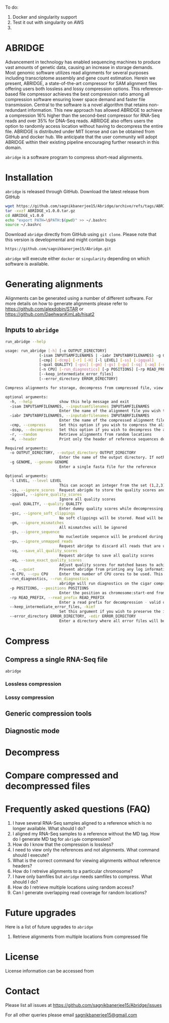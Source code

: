 To do:

1. Docker and singularity support
2. Test it out with singularity on AWS
3. 



# ABRIDGE

Advancement in technology has enabled sequencing machines to produce vast amounts of genetic data, causing an increase in storage demands. Most genomic software utilizes read alignments for several purposes including transcriptome assembly and gene count estimation. Herein we present, ABRIDGE, a state-of-the-art compressor for SAM alignment files offering users both lossless and lossy compression options. This reference-based  file compressor achieves the best compression ratio among all compression software ensuring lower space demand and faster file transmission. Central to the software is a novel algorithm that retains non-redundant information. This new approach has allowed ABRIDGE to achieve a compression 16% higher than the second-best compressor for RNA-Seq reads and over 35% for DNA-Seq reads.  ABRIDGE also offers users the option to randomly access location without having to decompress the entire file. ABRIDGE is distributed under MIT license and can be obtained from GitHub and docker hub.  We anticipate that the user community will adopt ABRIDGE within their existing pipeline encouraging further research in this domain.

`abridge` is a software program to compress short-read alignments.  

# Installation

`abridge` is released through GitHub. Download the latest release from GitHub

```bash
wget https://github.com/sagnikbanerjee15/Abridge/archive/refs/tags/ABRIDGE_v1.0.0.tar.gz
tar -xvzf ABRIDGE_v1.0.0.tar.gz
cd ABRIDGE_v1.0.0
echo "export PATH=\$PATH:$(pwd)" >> ~/.bashrc
source ~/.bashrc
```

Download `abridge` directly from GitHub using `git clone`. Please note that this version is developmental and might contain bugs


```bash
https://github.com/sagnikbanerjee15/Abridge.git
```

`abridge` will execute either `docker` or `singularity` depending on which software is available. 

# Generating alignments

Alignments can be generated using a number of different software. For more details on how to generate alignments please refer to https://github.com/alexdobin/STAR or https://github.com/DaehwanKimLab/hisat2

## Inputs to `abridge`

```bash
run_abridge --help

usage: run_abridge [-h] [-o OUTPUT_DIRECTORY]
               (-isam INPUTSAMFILENAMES | -iabr INPUTABRFILENAMES) -g GENOME
               [-cmp] [-dcmp] [-r] [-H] [-l LEVEL] [-ss] [-igqual]
               [-qual QUALITY] [-gsc] [-gm] [-gs] [-gu] [-sq] [-aq] [-q]
               [-n CPU] [-run_diagnostics] [-p POSITIONS] [-rp READ_PREFIX]
               [--keep_intermediate_error_files]
               [--error_directory ERROR_DIRECTORY]

Compress alignments for storage, decompress from compressed file, view alignments from random locations and generate coverages

optional arguments:
  -h, --help            show this help message and exit
  -isam INPUTSAMFILENAMES, --inputsamfilenames INPUTSAMFILENAMES
                        Enter the name of the alignment file you wish to compress. Alignments in SAM format only is expected. Ensure that the file is sorted by coordinate. Also, files must have the header section with the reference information available. You can compress only one file at a time.
  -iabr INPUTABRFILENAMES, --inputabrfilenames INPUTABRFILENAMES
                        Enter the name of the compressed alignment files you wish to merge. These files must be compressed using abridge. You can decompress only one file at a time.
  -cmp, --compress      Set this option if you wish to compress the alignment file
  -dcmp, --decompress   Set this option if you wish to decompress the alignment file
  -r, --random          Retrieve alignments from random locations
  -H, --header          Print only the header of reference sequences during decompression

Required arguments:
  -o OUTPUT_DIRECTORY, --output_directory OUTPUT_DIRECTORY
                        Enter the name of the output directory. If nothing is specified then the compressed file will be put in the same location as the input samfile
  -g GENOME, --genome GENOME
                        Enter a single fasta file for the reference

Optional arguments:
  -l LEVEL, --level LEVEL
                        This can accept an integer from the set (1,2,3). If level is set to 1 then abridge will perform the fastest but low compression. abridge will use brotli to compress. Decompression will be fast. Setting level to 2 will prompt abridge to perform the medium level compression using 7z. Compression will take time but decompression will be fast. If level is set to 3 then abridge will perform the best compression using 7paq. Both compression and decompression will take average time to complete
  -ss, --ignore_scores  Request abrigde to store the quality scores and the alignment score
  -igqual, --ignore_quality_scores
                        Ignore all quality scores
  -qual QUALITY, --quality QUALITY
                        Enter dummy quality scores while decompressing
  -gsc, --ignore_soft_clippings
                        No soft clippings will be stored. Read will be trimmed down to only the portion which matched to nucleotides in the reference
  -gm, --ignore_mismatches
                        All mismatches will be ignored
  -gs, --ignore_sequence
                        No nucleotide sequence will be produced during decompression
  -gu, --ignore_unmapped_reads
                        Request abridge to discard all reads that are unmapped
  -sq, --save_all_quality_scores
                        Request abridge to save all quality scores
  -aq, --save_exact_quality_scores
                        Adjust quality scores for matched bases to achieve better encoding. For more details please check ...
  -q, --quiet           Prevent abridge from printing any log information. By default logging is enables
  -n CPU, --cpu CPU     Enter the number of CPU cores to be used. This option will be used during compression or decompression.
  -run_diagnostics, --run_diagnostics
                        abridge will run diagnostics on the cigar compression and decompression. It will exit on discovery of any discrepancies
  -p POSITIONS, --positions POSITIONS
                        Enter the position as chromosome:start-end from which reads will be retrieved
  -rp READ_PREFIX, --read_prefix READ_PREFIX
                        Enter a read prefix for decompression - valid only for random access
  --keep_intermediate_error_files, -kief
                        Set this argument if you wish to preserve the intermediate error files to assess time and memory usage. Default behaviour is to delete those
  --error_directory ERROR_DIRECTORY, -edir ERROR_DIRECTORY
                        Enter a directory where all error files will be stored. If nothing is specified then error files will be stored in the output directory
```



# Compress

## Compress a single RNA-Seq file

`abridge`

### Lossless compression



### Lossy compression





## Generic compression tools



## Diagnostic mode



# Decompress





# Compare compressed and decompressed files



# Frequently asked questions (FAQ)

1. I have several RNA-Seq samples aligned to a reference which is no longer available. What should I do?
2. I aligned my RNA-Seq samples to a reference without the MD tag. How do I generate MD tag for `abrigde` compression?
3. How do I know that the compression is lossless?
4. I need to view only the references and not alignments. What command should I execute?
5. What is the correct command for viewing alignments without reference headers?
6. How do I retreive alignments to a particular chromosome?
7. I have only bamfiles but `abridge` needs samfiles to compress. What should I do?
8. How do I retrieve multiple locations using random access?
9. Can I generate overlapping read coverage for random locations?



# Future upgrades

Here is a list of future upgrades to `abridge`

1. Retrieve alignments from multiple locations from compressed file

# License

License information can be accessed from 

# Contact

Please list all issues at https://github.com/sagnikbanerjee15/Abridge/issues

For all other queries please email sagnikbanerjee15@gmail.com 